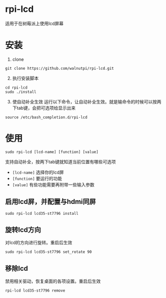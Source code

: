 # rpi-lcd
适用于在树莓派上使用lcd屏幕

# 安装
1. clone
```
git clone https://github.com/walnutpi/rpi-lcd.git
```

2. 执行安装脚本
```
cd rpi-lcd
sudo ./install
```
3. 使自动补全生效
运行以下命令，让自动补全生效。就是输命令的时候可以按两下tab键，会把可选项给显示出来
```
source /etc/bash_completion.d/rpi-lcd
```


# 使用
```
sudo rpi-lcd [lcd-name] [function] [value]
```
支持自动补全，按两下tab键就知道当前位置有哪些可选项
- `[lcd-name]` 选择你的lcd屏
- `[function]` 要运行的功能
- `[value]` 有些功能需要再附带一些输入参数

## 启用lcd屏，并配置与hdmi同屏
```
sudo rpi-lcd lcd35-st7796 install
```

## 旋转lcd方向
对lcd的方向进行旋转。重启后生效
```
sudo rpi-lcd lcd35-st7796 set_rotate 90
```

## 移除lcd
禁用相关驱动，恢复桌面的各项设置。重启后生效
```
rpi-lcd lcd35-st7796 remove
```
